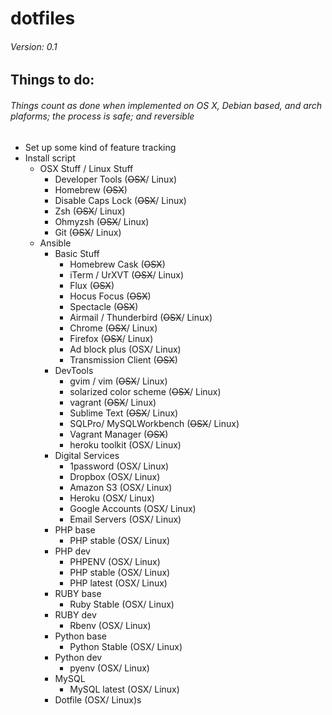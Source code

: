 # dotfiles #
###### Version:    0.1 ######

## Things to do: ##

###### Things count as done when implemented on OS X, Debian based, and arch plaforms; the process is safe; and reversible ######

- Set up some kind of feature tracking
- Install script
    - OSX Stuff / Linux Stuff
        - Developer Tools (~~OSX~~/ Linux)
        - Homebrew (~~OSX~~)
        - Disable Caps Lock (~~OSX~~/ Linux)
        - Zsh (~~OSX~~/ Linux)
        - Ohmyzsh (~~OSX~~/ Linux)
        - Git (~~OSX~~/ Linux)
    - Ansible
        - Basic Stuff
            - Homebrew Cask (~~OSX~~)
            - iTerm / UrXVT (~~OSX~~/ Linux)
            - Flux (~~OSX~~)
            - Hocus Focus (~~OSX~~)
            - Spectacle (~~OSX~~)
            - Airmail / Thunderbird (~~OSX~~/ Linux)
            - Chrome (~~OSX~~/ Linux)
            - Firefox (~~OSX~~/ Linux)
            - Ad block plus (OSX/ Linux)
            - Transmission Client (~~OSX~~)
        - DevTools
            - gvim / vim (~~OSX~~/ Linux)
            - solarized color scheme (~~OSX~~/ Linux)
            - vagrant  (~~OSX~~/ Linux)
            - Sublime Text (~~OSX~~/ Linux)
            - SQLPro/ MySQLWorkbench (~~OSX~~/ Linux)
            - Vagrant Manager (~~OSX~~)
            - heroku toolkit (OSX/ Linux)
        - Digital Services
            - 1password (OSX/ Linux)
            - Dropbox (OSX/ Linux)
            - Amazon S3 (OSX/ Linux)
            - Heroku (OSX/ Linux)
            - Google Accounts (OSX/ Linux)
            - Email Servers (OSX/ Linux)
        - PHP base
            - PHP stable (OSX/ Linux)
        - PHP dev
            - PHPENV (OSX/ Linux)
            - PHP stable (OSX/ Linux)
            - PHP latest (OSX/ Linux)
        - RUBY base
            - Ruby Stable (OSX/ Linux)
        - RUBY dev
            - Rbenv (OSX/ Linux)
        - Python base
            - Python Stable (OSX/ Linux)
        - Python dev
            - pyenv (OSX/ Linux)
        - MySQL
            - MySQL latest (OSX/ Linux)
        - Dotfile (OSX/ Linux)s
